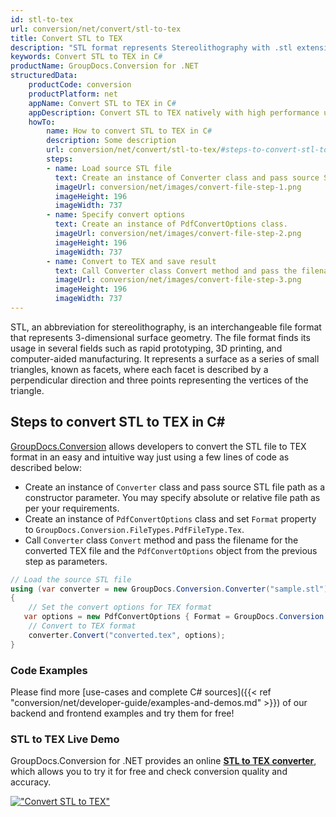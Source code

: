 ```yaml
---
id: stl-to-tex
url: conversion/net/convert/stl-to-tex
title: Convert STL to TEX
description: "STL format represents Stereolithography with .stl extension. Learn how to convert STL to TEX file programmatically in C# language using GroupDocs.Conversion for .NET library."
keywords: Convert STL to TEX in C#
productName: GroupDocs.Conversion for .NET
structuredData:
    productCode: conversion
    productPlatform: net
    appName: Convert STL to TEX in C#
    appDescription: Convert STL to TEX natively with high performance using C# language and server side GroupDocs.Conversion for .NET APIs, without the use of any software like Microsoft or Open Office.
    howTo:
        name: How to convert STL to TEX in C# 
        description: Some description
        url: conversion/net/convert/stl-to-tex/#steps-to-convert-stl-to-tex-in-c
        steps:
        - name: Load source STL file 
          text: Create an instance of Converter class and pass source STL file path as a constructor parameter. You may specify absolute or relative file path as per your requirements. 
          imageUrl: conversion/net/images/convert-file-step-1.png
          imageHeight: 196
          imageWidth: 737
        - name: Specify convert options 
          text: Create an instance of PdfConvertOptions class.
          imageUrl: conversion/net/images/convert-file-step-2.png
          imageHeight: 196
          imageWidth: 737
        - name: Convert to TEX and save result 
          text: Call Converter class Convert method and pass the filename for the converted HTML file and the PdfConvertOptions object from the previous step as parameters.
          imageUrl: conversion/net/images/convert-file-step-3.png
          imageHeight: 196
          imageWidth: 737
---
```


STL, an abbreviation for stereolithography, is an interchangeable file format that represents 3-dimensional surface geometry. The file format finds its usage in several fields such as rapid prototyping, 3D printing, and computer-aided manufacturing. It represents a surface as a series of small triangles, known as facets, where each facet is described by a perpendicular direction and three points representing the vertices of the triangle.

## Steps to convert STL to TEX in C#

[GroupDocs.Conversion](https://products.groupdocs.com/conversion/net) allows developers to convert the STL file to TEX format in an easy and intuitive way just using a few lines of code as described below:

* Create an instance of `Converter` class and pass source STL file path as a constructor parameter. You may specify absolute or relative file path as per your requirements. 
* Create an instance of `PdfConvertOptions` class and set `Format` property to `GroupDocs.Conversion.FileTypes.PdfFileType.Tex`.
* Call `Converter` class `Convert` method and pass the filename for the converted TEX file and the `PdfConvertOptions` object from the previous step as parameters.

```csharp
// Load the source STL file
using (var converter = new GroupDocs.Conversion.Converter("sample.stl"))
{
    // Set the convert options for TEX format
   var options = new PdfConvertOptions { Format = GroupDocs.Conversion.FileTypes.PdfFileType.Tex };
    // Convert to TEX format
    converter.Convert("converted.tex", options);
}
```

### Code Examples

Please find more [use-cases and complete C# sources]({{< ref "conversion/net/developer-guide/examples-and-demos.md" >}}) of our backend and frontend examples and try them for free!

### STL to TEX Live Demo

GroupDocs.Conversion for .NET provides an online [**STL to TEX converter**](https://products.groupdocs.app/conversion/stl-to-tex), which allows you to try it for free and check conversion quality and accuracy.

[!["Convert STL to TEX"](conversion/net/images/convert-to-tex/convert-stl-to-tex.png)](https://products.groupdocs.app/conversion/stl-to-tex)
